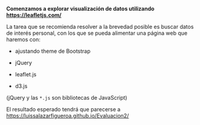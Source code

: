 **Comenzamos a explorar visualización de datos utilizando https://leafletjs.com/**

La tarea que se recomienda resolver a la brevedad posible es buscar datos de interés personal, con los que se pueda alimentar una página web que haremos con: 

- ajustando theme de Bootstrap

- jQuery

- leaflet.js

- d3.js

(jQuery y las `*.js` son bibliotecas de JavaScript)

El resultado esperado tendrá que parecerse a https://luissalazarfigueroa.github.io/Evaluacion2/

